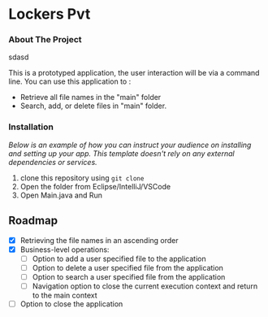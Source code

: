 # Lockers Pvt

<!-- ABOUT THE PROJECT -->

### About The Project
sdasd

This is a prototyped application, the user interaction will be via a command line. You can use this application to :

- Retrieve all file names in the "main" folder
- Search, add, or delete files in "main" folder.

### Installation

_Below is an example of how you can instruct your audience on installing and setting up your app. This template doesn't rely on any external dependencies or services._

1. clone this repository using `git clone `
2. Open the folder from Eclipse/IntelliJ/VSCode
3. Open Main.java and Run

<!-- ROADMAP -->

## Roadmap

- [x] Retrieving the file names in an ascending order
- [x] Business-level operations:
  - [ ] Option to add a user specified file to the application
  - [ ] Option to delete a user specified file from the application
  - [ ] Option to search a user specified file from the application
  - [ ] Navigation option to close the current execution context and return to the main context
- [ ] Option to close the application

